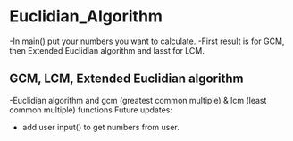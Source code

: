 # Euclidian_Algorithm
-In main() put your numbers you want to calculate.
-First result is for GCM, then Extended Euclidian algorithm and lasst for LCM.
## GCM, LCM, Extended Euclidian algorithm
-Euclidian algorithm and gcm (greatest common multiple) & lcm (least common multiple) functions
Future updates:
- add user input() to get numbers from user.
